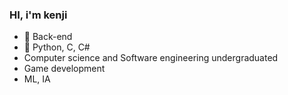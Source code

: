 ### HI, i'm kenji


- 🔭 Back-end
- 🌱 Python, C, C#
- Computer science and Software engineering undergraduated
- Game development
- ML, IA
